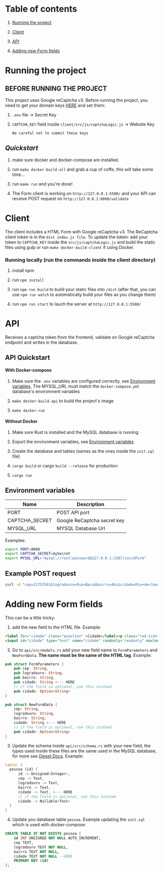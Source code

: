 # Table of contents

1. [Running the project](#running-the-project)

2. [Client](#client)

3. [API](#API)

4. [Adding new Form fields](#adding-new-form-fields)

# Running the project

## **BEFORE RUNNING THE PROJECT**
This project uses Google reCaptcha v3. Before running the project, you need to get your domain keys [HERE](http://www.google.com/recaptcha/admin) and set them:

 1. `.env` file -> Secret Key

 2. `CAPTCHA_KEY` field inside `client/src/js/captchaLogic.js` -> Website Key

        Be careful not to commit these keys

## *Quickstart*

1. make sure docker and docker-compose are installed.

2. run `make docker-build-all` and grab a cup of coffe, this will take some time...

3. run `make run` and you're done!

4. The Form client is working on `http://127.0.0.1:5500/` and your API can receive POST request on `http://127.0.0.1:8080/validate`

# Client

The client includes a HTML Form with Google reCaptcha v3. The ReCaptcha client token is in the `dist index.js file`.
To update the token: add your token to `CAPTCHA_KEY` inside the `src/js/captchaLogic.js` and build the static files using gulp or run `make docker-build-client` if using Docker.

### Running locally (run the commands inside the client directory)

1. install npm

2. run `npm install`

3. run `npm run build` to build your static files into `/dist` (after that, you can use `npm run watch` to automatically build your files as you change them)

4. run `npm run start` to lauch the server at `http://127.0.0.1:5500/`

# API

Receives a captcha token from the frontend, validate on Google reCaptcha endpoint and writes in the database.

## API Quickstart

#### With Docker-compose

1. Make sure the `.env` variables are configured correctly, see [Environment variables](#environment-variables). The MYSQL_URL must match the `docker-compose.yml` database's environment variables

2. `make docker-build-api` to build the project's image

3. `make docker-run`

#### Without Docker

1. Make sure Rust is installed and the MySQL database is running

2. Export the environment variables, see [Environment variables](#environment-variables)

3. Create the database and tables (sames as the ones inside the `init.sql` file)

3. `cargo build` or cargo `build --release` for production

4. `cargo run`


## Environment variables

| Name           | Description                 |
|----------------|-----------------------------|
| PORT           | POST API port               |
| CAPTCHA_SECRET | Google ReCaptcha secret key |
| MYSQL_URL      | MYSQL Database Url          |

Examples:

```bash
export PORT=8080
export CAPTCHA_SECRET=mySecret
export MYSQL_URL="mysql://root:password@127.0.0.1:3307/covidForm"
```

## Example POST request

```bash
curl -d "cep=22753501&logradouro=Rua+Bacu&bairro=Abc&cidade=Rio+de+Janeiro&estado=RJ&trabSaude=y&idade=23&sexo=m&sintomas%5B%5D=DorDeCabeca&sintomas%5B%5D=PerdaDePaladar&sintomas%5B%5D=Diarreia&dataSintoma=2020-05-13&atendimentoMes=y&parenteConfirmado=n&casoSuspeito=nsi&casoConfirmado=y&recaptcha_response=aoidhbiuaf8392" -X POST http://localhost:8080/validate
```

# Adding new Form fields

This can be a little tricky:

1. add the new field to the HTML file. Example:

```HTML
<label for="cidade" class="question" >Cidade</label><p class="red-icon">*</p>
<input id="cidade" type="text" name="cidade" readonly="readonly" maxlength="250" required/>
```

2. Go to `api/src/models.rs` add your new field name to `FormParameters` and `NewFormData`. **The name must be the same of the HTML tag**. Example:

```Rust
pub struct FormParameters {
    pub cep: String,
    pub logradouro: String,
    pub bairro: String,
    pub cidade: String <--- HERE
    // if the field is optional, use this instead
    pub cidade: Option<String> 
}

pub struct NewFormData {
    cep: String,
    logradouro: String,
    bairro: String,
    cidade: String <--- HERE
    // if the field is optional, use this instead
    pub cidade: Option<String>
}
```

3. Update the schema inside `api/src/schema.rs` with your new field, the types used inside these files are the same used in the MySQL database, for more see [Diesel Docs](http://diesel.rs/). Example:

```Rust
table! {
  pessoa (id) {
      id -> Unsigned<Integer>,
      cep -> Text,
      logradouro -> Text,
      bairro -> Text,
      cidade -> Text, <--- HERE
      // if the field is optional, use this instead
      cidade -> Nullable<Text>
  }
}
```

4. Update you database table `pessoa`. Example updating the `init.sql` which is used with docker-compose:

```SQL
CREATE TABLE IF NOT EXISTS pessoa (
    id INT UNSIGNED NOT NULL AUTO_INCREMENT,
    cep TEXT,
    logradouro TEXT NOT NULL,
    bairro TEXT NOT NULL,
    cidade TEXT NOT NULL --HERE
    PRIMARY KEY (id)
);
```


